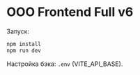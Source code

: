 # OOO Frontend Full v6
Запуск:
```bash
npm install
npm run dev
```
Настройка бэка: `.env` (VITE_API_BASE).
